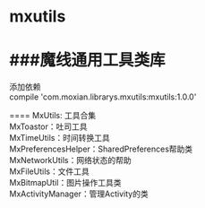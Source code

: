 # mxutils
###魔线通用工具类库
====
添加依赖<br>
compile 'com.moxian.librarys.mxutils:mxutils:1.0.0'

====
MxUtils: 工具合集<br>
MxToastor：吐司工具<br>
MxTimeUtils：时间转换工具<br>
MxPreferencesHelper：SharedPreferences帮助类<br>
MxNetworkUtils：网络状态的帮助<br>
MxFileUtils：文件工具<br>
MxBitmapUtil：图片操作工具类<br>
MxActivityManager：管理Activity的类<br>
